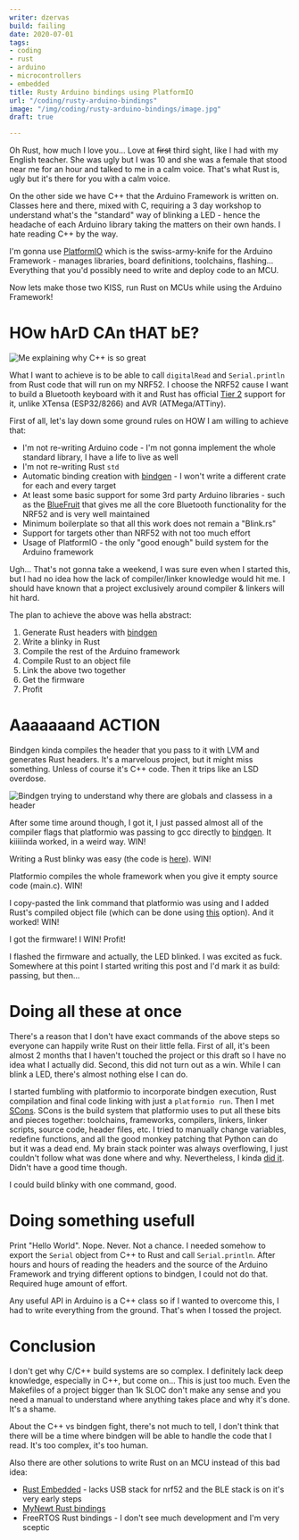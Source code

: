```yaml
---
writer: dzervas
build: failing
date: 2020-07-01
tags:
- coding
- rust
- arduino
- microcontrollers
- embedded
title: Rusty Arduino bindings using PlatformIO
url: "/coding/rusty-arduino-bindings"
image: "/img/coding/rusty-arduino-bindings/image.jpg"
draft: true

---
```

Oh Rust, how much I love you... Love at ~~first~~ third sight,
like I had with my English teacher. She was ugly but I was 10 and she was
a female that stood near me for an hour and talked to me in a calm voice.
That's what Rust is, ugly but it's there for you with a calm voice.

<!--more-->

On the other side we have C++ that the Arduino Framework is written on. Classes here and there, mixed with C, requiring a 3 day workshop to understand what's the "standard" way of blinking a LED - hence the headache of each Arduino library taking the matters on their own hands. I hate reading C++ by the way.

I'm gonna use [PlatformIO](platformio.org/) which is the swiss-army-knife for the Arduino Framework - manages libraries, board definitions, toolchains, flashing... Everything that you'd possibly need to write and deploy code to an MCU.

Now lets make those two KISS, run Rust on MCUs while using the Arduino Framework!

# HOw hArD CAn tHAT bE?

![Me explaining why C++ is so great](/img/coding/rusty-arduino-bindings/how-hard-can-that-be.jpg)

What I want to achieve is to be able to call `digitalRead` and `Serial.println`
from Rust code that will run on my NRF52. I choose the NRF52 cause I want to
build a Bluetooth keyboard with it and Rust has official [Tier 2](https://forge.rust-lang.org/release/platform-support.html#tier-2)
support for it, unlike XTensa (ESP32/8266) and AVR (ATMega/ATTiny).

First of all, let's lay down some ground rules on HOW I am willing to achieve that:

* I'm not re-writing Arduino code - I'm not gonna implement the whole standard library, I have a life to live as well
* I'm not re-writing Rust `std`
* Automatic binding creation with [bindgen](https://github.com/rust-lang/rust-bindgen) - I won't write a different crate for each and every target
* At least some basic support for some 3rd party Arduino libraries - such as the [BlueFruit](https://github.com/adafruit/Adafruit_nRF52_Arduino/tree/master/libraries/Bluefruit52Lib) that gives me all the core Bluetooth functionality for the NRF52 and is very well maintained
* Minimum boilerplate so that all this work does not remain a "Blink.rs"
* Support for targets other than NRF52 with not too much effort
* Usage of PlatformIO - the only "good enough" build system for the Arduino framework

Ugh... That's not gonna take a weekend, I was sure even when I started this, but I had no idea how the lack of compiler/linker knowledge would hit me. I should have known that a project exclusively around compiler & linkers will hit hard.

The plan to achieve the above was hella abstract:

1. Generate Rust headers with [bindgen](https://github.com/rust-lang/rust-bindgen)
2. Write a blinky in Rust
3. Compile the rest of the Arduino framework
4. Compile Rust to an object file
5. Link the above two together
6. Get the firmware
7. Profit

# Aaaaaaand ACTION

Bindgen kinda compiles the header that you pass to it with LVM and generates Rust headers. It's a marvelous project, but it might miss something. Unless of course it's C++ code. Then it trips like an LSD overdose.

![Bindgen trying to understand why there are globals and classess in a header](/img/1-m9slyvmopbkne3qmx7xfsa.jpeg)

After some time around though, I got it, I just passed almost all of the compiler flags that platformio was passing to gcc directly to [bindgen](https://github.com/rust-lang/rust-bindgen). It kiiiiinda worked, in a weird way. WIN!

Writing a Rust blinky was easy (the code is [here](https://github.com/dzervas/platformio-arduino-rust/blob/master/src/lib.rs)). WIN!

Platformio compiles the whole framework when you give it empty source code (main.c). WIN!

I copy-pasted the link command that platformio was using and I added Rust's compiled object file (which can be done using [this](https://github.com/dzervas/platformio-arduino-rust/blob/master/.cargo/config#L5) option). And it worked! WIN!

I got the firmware! I WIN! Profit!

I flashed the firmware and actually, the LED blinked. I was excited as fuck. Somewhere at this point I started writing this post and I'd mark it as build: passing, but then...

# Doing all these at once

There's a reason that I don't have exact commands of the above steps so everyone can happily write Rust on their little fella. First of all, it's been almost 2 months that I haven't touched the project or this draft so I have no idea what I actually did. Second, this did not turn out as a win. While I can blink a LED, there's almost nothing else I can do.

I started fumbling with platformio to incorporate bindgen execution, Rust compilation and final code linking with just a `platformio run`. Then I met [SCons](https://scons.org/). SCons is the build system that platformio uses to put all these bits and pieces together: toolchains, frameworks, compilers, linkers, linker scripts, source code, header files, etc. I tried to manually change variables, redefine functions, and all the good monkey patching that Python can do but it was a dead end. My brain stack pointer was always overflowing, I just couldn't follow what was done where and why. Nevertheless, I kinda [did it](https://github.com/dzervas/platformio-arduino-rust/blob/master/cargo_build.py). Didn't have a good time though.

I could build blinky with one command, good.

# Doing something usefull

Print "Hello World". Nope. Never. Not a chance. I needed somehow to export the `Serial` object from C++ to Rust and call `Serial.println`. After hours and hours of reading the headers and the source of the Arduino Framework and trying different options to bindgen, I could not do that. Required huge amount of effort.

Any useful API in Arduino is a C++ class so if I wanted to overcome this, I had to write everything from the ground. That's when I tossed the project.

# Conclusion

I don't get why C/C++ build systems are so complex. I definitely lack deep knowledge, especially in C++, but come on... This is just too much. Even the Makefiles of a project bigger than 1k SLOC don't make any sense and you need a manual to understand where anything takes place and why it's done. It's a shame.

About the C++ vs bindgen fight, there's not much to tell, I don't think that there will be a time where bindgen will be able to handle the code that I read. It's too complex, it's too human.

Also there are other solutions to write Rust on an MCU instead of this bad idea:

* [Rust Embedded](https://rust-embedded.github.io) - lacks USB stack for nrf52 and the BLE stack is on it's very early steps
* [MyNewt Rust bindings](https://mynewt.apache.org/latest/tutorials/other/rust.html)
* FreeRTOS Rust bindings - I don't see much development and I'm very sceptic